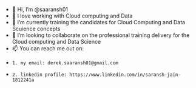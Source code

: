 - 👋 Hi, I’m @saaransh01
- 👀 I love working with Cloud computing and Data
- 🌱 I’m currently training the candidates for Cloud Computing and Data Scuience concepts
- 💞️ I’m looking to collaborate on the professional training delivery for the Cloud computing and Data Science
- 📫 You can reach me out on:
-     1. my email: derek.saaransh01@gmail.com
-     2. linkedin profile: https://www.linkedin.com/in/saransh-jain-1812241a

<!---
saaransh01/saaransh01 is a ✨ special ✨ repository because its `README.md` (this file) appears on your GitHub profile.
You can click the Preview link to take a look at your changes.
--->
